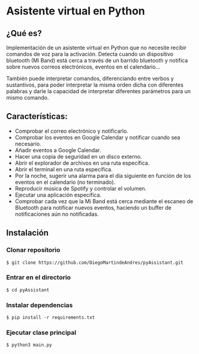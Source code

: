 # Asistente virtual en Python


## ¿Qué es?
Implementación de un asistente virtual en Python que no necesite recibir comandos de voz para la activación. Detecta cuando un dispositivo bluetooth (Mi Band) está cerca a través de un barrido bluetooth y notifica sobre nuevos correos electrónicos, eventos en el calendario... 

También puede interpretar comandos, diferenciando entre verbos y sustantivos, para poder interpretar la misma orden dicha con diferentes palabras y darle la capacidad de interpretar diferentes parámetros para un mismo comando.

## Características:

 - Comprobar el correo electrónico y notificarlo.
 - Comprobar los eventos en Google Calendar y notificar cuando sea necesario.
 - Añadir eventos a Google Calendar.
 - Hacer una copia de seguridad en un disco externo.
 - Abrir el explorador de archivos en una ruta específica.
 - Abrir el terminal en una ruta específica.
 - Por la noche, sugerir una alarma para el día siguiente en función de los eventos en el calendario (no terminado).
 - Reproducir música de Spotify y controlar el volumen.
 - Ejecutar una aplicación específica.
 - Comprobar cada vez que la Mi Band está cerca mediante el escaneo de Bluetooth para notificar nuevos eventos, haciendo un buffer de notificaciones aún no notificadas.

## Instalación
### Clonar repositorio
`$ git clone https://github.com/DiegoMartindeAndres/pyAssistant.git`

### Entrar en el directorio
`$ cd pyAssistant`

### Instalar dependencias
`$ pip install -r requirements.txt`

### Ejecutar clase principal
`$ python3 main.py`
